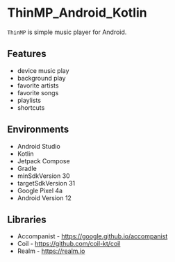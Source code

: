 # ThinMP_Android_Kotlin

`ThinMP` is simple music player for Android.

## Features

* device music play
* background play
* favorite artists
* favorite songs
* playlists
* shortcuts

## Environments

* Android Studio
* Kotlin
* Jetpack Compose
* Gradle
* minSdkVersion 30
* targetSdkVersion 31
* Google Pixel 4a
* Android Version 12

## Libraries

* Accompanist - https://google.github.io/accompanist
* Coil - https://github.com/coil-kt/coil
* Realm - https://realm.io
